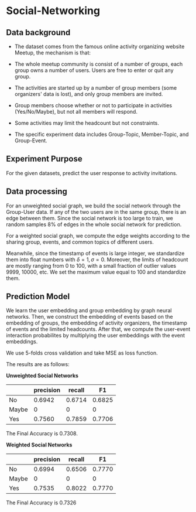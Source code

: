 # Social-Networking

## Data background

- The dataset comes from the famous online activity organizing website Meetup, the mechanism is that:

- The whole meetup community is consist of a number of groups, each group owns a number of users. Users are free to enter or quit any group.

- The activities are started up by a number of group members (some organizers' data is lost), and only group members are invited.

- Group members choose whether or not to participate in activities (Yes/No/Maybe), but not all members will respond.

- Some activities may limit the headcount but not constraints.
- The specific experiment data includes Group-Topic, Member-Topic, and Group-Event.

## Experiment Purpose

For the given datasets, predict the user response to activity invitations.

## Data processing

For an unweighted social graph, we build the social network through the Group-User data. If any of the two users are in the same group, there is an edge between them. Since the social network is too large to train, we random samples 8% of edges in the whole social network for prediction.  

For a weighted social graph, we compute the edge weights according to the sharing group, events, and common topics of different users.

Meanwhile, since the timestamp of events is large integer, we standardize them into float numbers with $\delta = 1, \sigma=0$. Moreover, the limits of headcount are mostly ranging from 0 to 100, with a small fraction of outlier values 9999, 10000, etc. We set the maximum value equal to 100 and standardize them.

## Prediction Model

We learn the user embedding and group embedding by graph neural networks. Then, we construct the embedding of events based on the embedding of groups, the embedding of activity organizers, the timestamp of events and the limited headcounts. After that, we compute the user-event interaction probabilites by multiplying the user embeddings with the event embeddings. 

We use 5-folds cross validation and take MSE as loss function.

The results are as follows:

**Unweighted Social Networks**

|       | precision | recall | F1     |
| ----- | --------- | ------ | ------ |
| No    | 0.6942    | 0.6714 | 0.6825 |
| Maybe | 0         | 0      | 0      |
| Yes   | 0.7560    | 0.7859 | 0.7706 |

The Final Accuracy is 0.7308.

**Weighted Social Networks**

|       | precision | recall | F1     |
| ----- | --------- | ------ | ------ |
| No    | 0.6994    | 0.6506 | 0.7770 |
| Maybe | 0         | 0      | 0      |
| Yes   | 0.7535    | 0.8022 | 0.7770 |

The Final Accuracy is 0.7326